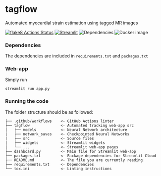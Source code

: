 # tagflow

Automated myocardial strain estimation using tagged MR images

[![flake8 Actions Status](https://github.com/arnauddhaene/tagflow/actions/workflows/lint.yml/badge.svg)](https://github.com/arnauddhaene/tagflow/actions) 
[![Streamlit](https://static.streamlit.io/badges/streamlit_badge_black_white.svg)](https://share.streamlit.io/arnauddhaene/tagflow/main/dashboard.py)
![Dependencies](https://img.shields.io/librariesio/github/arnauddhaene/tagflow)
![Docker image](https://img.shields.io/docker/image-size/adhaene/tagflow)


### Dependencies

The dependencies are included in `requirements.txt` and `packages.txt`

### Web-app

Simply run

```bash
streamlit run app.py
```

### Running the code

The folder structure should be as followed:
 
```
├── .github/workflows    <- GitHub Actions linter
├── tagflow              <- Automated tracking web-app src
|   ├── models           <- Neural Network architecture
|   ├── network_saves    <- Checkpointed Neural Networks
|   ├── src              <- Source files
|   ├── widgets          <- Streamlit widgets
|   └── ...              <- Streamlit web-app pages
├── dashboard.py         <- Main file for Streamlit web-app
├── packages.txt         <- Package dependencies for Streamlit Cloud
├── README.md            <- The file you are currently reading
├── requirements.txt     <- Dependencies
└── tox.ini              <- Linting instructions
```
